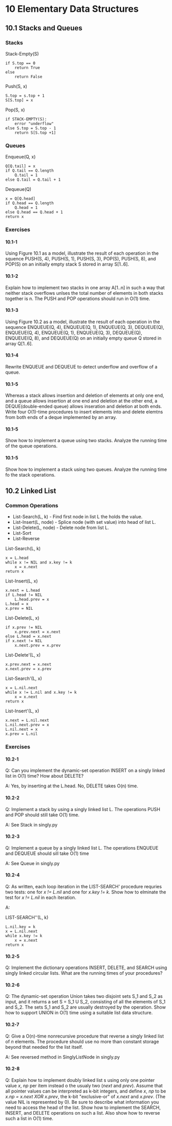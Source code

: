 # 10 Elementary Data Structures

## 10.1 Stacks and Queues

### Stacks
Stack-Empty(S)
```
if S.top == 0
    return True
else
    return False
```

Push(S, x)
```
S.top = s.top + 1
S[S.top] = x
```

Pop(S, x)
```
if STACK-EMPTY(S):
    error "underflow"
else S.top = S.top - 1
    return S[S.top +1]
```

### Queues

Enqueue(Q, x)
```
Q[Q.tail] = x
if Q.tail == Q.length
    Q.tail = 1
else Q.tail = Q.tail + 1
```

Dequeue(Q)
```
x = Q[Q.head]
if Q.head == Q.length
    Q.head = 1
else Q.head == Q.head + 1
return x
```

### Exercises

#### 10.1-1

Using Figure 10.1 as a model, illustrate the result of each operation in the squence PUSH(S, 4), PUSH(S, 1), PUSH(S, 3), POP(S), PUSH(S, 8), and POP(S) on an initially empty stack S stored in array S[1..6].

#### 10.1-2

Explain how to implement two stacks in one array A[1..n] in such a way that neither stack overflows unlses the total number of elements in both stacks together is n. The PUSH and POP operations should run in O(1) time.

#### 10.1-3

Using Figure 10.2 as a model, illustrate the result of each operation in the sequence ENQUEUE(Q, 4), ENQUEUE(Q, 1), ENQUEUE(Q, 3), DEQUEUE(Q), ENQUEUE(Q, 4), ENQUEUE(Q, 1), ENQUEUE(Q, 3), DEQUEUE(Q), ENQUEUE(Q, 8), and DEQUEUE(Q) on an initially empty queue Q stored in array Q[1..6].

#### 10.1-4

Rewrite ENQUEUE and DEQUEUE to detect underflow and overflow of a queue.

#### 10.1-5

Whereas a stack allows insertion and deletion of elements at only one end, and a queue allows insertion at one end and deletion at the other end, a DEQUE(double-ended queue) allows inseration and deletion at both ends. Write four O(1)-time procedures to insert elements into and delete elemtns from both ends of a deque implemented by an array.

#### 10.1-5

Show how to implement a queue using two stacks. Analyze the running time of the queue operations.

#### 10.1-5

Show how to implement a stack using two queues. Analyze the running time fo the stack operations.

## 10.2 Linked List

### Common Operations

* List-Search(L, k) - Find first node in list L the holds the value.
* List-Insert(L, node) - Splice node (with set value) into head of list L.
* List-Delete(L, node) - Delete node from list L.
* List-Sort
* List-Reverse

List-Search(L, k)
```
x = L.head
while x != NIL and x.key != k
    x = x.next
return x
```

List-Insert(L, x)
```
x.next = L.head
if L.head != NIL
    L.head.prev = x
L.head = x
x.prev = NIL

```

List-Delete(L, x)
```
if x.prev != NIL
    x.prev.next = x.next
else L.head = x.next
if x.next != NIL
    x.next.prev = x.prev
```

List-Delete'(L, x)
```
x.prev.next = x.next
x.next.prev = x.prev
```

List-Search'(L, x)
```
x = L.nil.next
while x != L.nil and x.key != k
    x = x.next
return x
```

List-Insert'(L, x)
```
x.next = L.nil.next
L.nil.next.prev = x
L.nil.next = x
x.prev = L.nil
```

### Exercises

#### 10.2-1

Q: Can you implement the dynamic-set operation INSERT on a singly linked list in O(1) time? How about DELETE?

A: Yes, by inserting at the L.head. No, DELETE takes O(n) time.

#### 10.2-2

Q: Implement a stack by using a singly linked list L. The operations PUSH and POP should still take O(1) time.

A: See Stack in singly.py

#### 10.2-3

Q: Implement a queue by a singly linked list L. The operations ENQUEUE and DEQUEUE should sill take O(1) time

A: See Queue in singly.py

#### 10.2-4

Q: As written, each loop iteration in the LIST-SEARCH' procedure requries two tests: one for _x != L.nil_ and one for _x.key != k_. Show how to elminate the test for _x != L.nil_ in each iteration.

A: 

LIST-SEARCH''(L, k)
```
L.nil.key = k
x = L.nil.next
while x.key != k
    x = x.next
return x
```

#### 10.2-5

Q: Implement the dictionary operations INSERT, DELETE, and SEARCH using singly linked circular lists. What are the running times of your procedures?

#### 10.2-6

Q: The dynamic-set operation Union takes two disjoint sets S_1 and S_2 as input, and it returns a set S = S_1 U S_2, consisting of all the elements of S_1 and S_2. The sets S_1 and S_2 are usually destroyed by the operation. Show how to support UNION in O(1) time using a suitable list data structure.

#### 10.2-7

Q: Give a O(n)-time nonrecursive procedure that reverse a singly linked list of _n_ elements. The procedure should use no more than constant storage beyond that needed for the list itself.

A: See reversed method in SinglyListNode in singly.py

#### 10.2-8

Q: Explain how to implement doubly linked list s using only one pointer value _x_, _np_ per item instead o the usualy two (_next_ and _prev_). Assume that all pointer values can be interpreted as k-bit integers, and define _x_, _np_ to be _x.np = x.next XOR x.prev_, the k-bit "exclusive-or" of _x.next_ and _x.prev_. (The value NIL is represented by 0). Be sure to describe  what information you need to access the head of the list. Show how to implement the SEARCH, INSERT, and DELETE operations on such a list. Also show how to reverse such a list in O(1) time.
